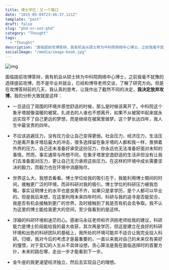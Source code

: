 ```yaml
---
title: 博士学位：又一个路口
date: "2015-05-04T23:46:37.121Z"
template: "post"
draft: false
slug: "phd-or-not-phd"
category: "Thought"
tags:
  - "Thought"
description: "面临提前攻博答辩，我有机会从硕士转为中科院网络中心博士，之前我毫不犹豫的选择提前攻博，而不是毕业并就业，已经和博导老师交谈，了解了研究方向。但是在攻博答辩前的几天，我认真的思考，让我作出了截然不同的决定，__我决定放弃攻博__。"
socialImage: "/media/image-book.jpg"
---
```


![img](/media/image-tree.jpg)

面临提前攻博答辩，我有机会从硕士转为中科院网络中心博士，之前我毫不犹豫的选择提前攻博，而不是毕业并就业，已经和博导老师交谈，了解了研究方向。但是在攻博答辩前的几天，我认真的思考，让我作出了截然不同的决定，__我决定放弃攻博__。我的分析大致就是这样：

- 一旦适应了周围的环境并感觉舒适的时候，那么是时候该离开了。中科院这个象牙塔就像温暖的被窝，扎进去的人谁也不想离开，如果不从被窝中起来就永远实现不了自己更远的梦想，而是继续在被窝里做梦。这个梦长达四年，我人生中最宝贵的四年。

- 不应该逃避压力，没有压力会让自己变得更弱。社会压力，经济压力，生活压力是离开象牙塔后最大的冲击，很多选择留在象牙塔的人都和我一样，畏惧着外界的压力，自己还未准备好承受这份压力，你永远也无法准备好面对未知的事情。然而，事实通常与所想不同，在象牙塔里安逸舒适的生活非但没有让我们去准备面对压力，更让自己无力承担这些压力。在这样的环境中成长需要坚决的毅力，而毅力也在环境中消磨殆尽。

- 世界这么大，我想去看看。博士学位给我的吸引在于，我能利用博士期间的时间，接触更广泛的环境，而非科研对我的吸引。博士学位的科研压力被我忽略，事实证明博士的水平也是良莠不齐，如果只是拿学历，是个人都可以毕业的。但是我后来想，在这里利用未来四年时间，科研与我的追寻是否能契合，我是否有机会接触到更广的世界，及时接触到了我是否有机会去争取。我不认为这里的博士能给我更大的空间，至少我看到的是这样。

- 浮躁的科研环境和迷茫的心。感谢马永征老师和齐洪刚老师给我的建议，科研能力是博士阶段能给我的最大收获，其次再是学历，但这是建立在良好的科研环境和出色的科研团队的基础上，我所处的环境可能并不适合让我完全投入科研。归根，我对今后的考虑才是最重要的，一直以来我对自己的未来仅有美好的憧憬，对于变幻的人生从不具体设想，贪心算法是我在面临选择时的首要方针，未来的路在哪，走出一步才能看到下一步。

- 金牛座的我更渴望经济独立，然后去实现自己的理想。


